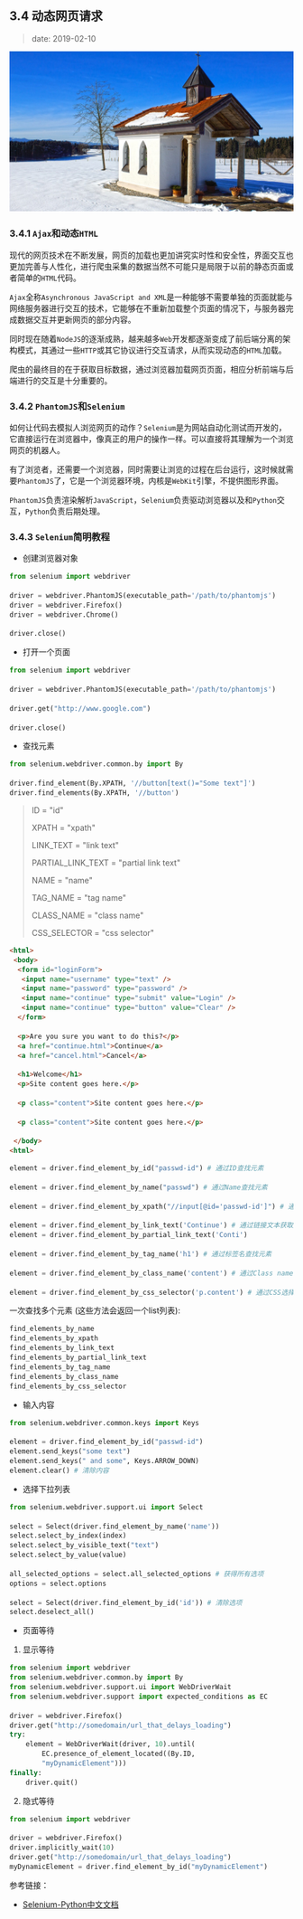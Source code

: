 ## 3.4 动态网页请求

>date: 2019-02-10

![](../assets/images/34.jpg)

### 3.4.1 `Ajax`和动态`HTML`

现代的网页技术在不断发展，网页的加载也更加讲究实时性和安全性，界面交互也更加完善与人性化，进行爬虫采集的数据当然不可能只是局限于以前的静态页面或者简单的`HTML`代码。

`Ajax`全称`Asynchronous JavaScript and XML`是一种能够不需要单独的页面就能与网络服务器进行交互的技术，它能够在不重新加载整个页面的情况下，与服务器完成数据交互并更新网页的部分内容。

同时现在随着`NodeJS`的逐渐成熟，越来越多`Web`开发都逐渐变成了前后端分离的架构模式，其通过一些`HTTP`或其它协议进行交互请求，从而实现动态的`HTML`加载。

爬虫的最终目的在于获取目标数据，通过浏览器加载网页页面，相应分析前端与后端进行的交互是十分重要的。

### 3.4.2 `PhantomJS`和`Selenium`

如何让代码去模拟人浏览网页的动作？`Selenium`是为网站自动化测试而开发的，它直接运行在浏览器中，像真正的用户的操作一样。可以直接将其理解为一个浏览网页的机器人。

有了浏览者，还需要一个浏览器，同时需要让浏览的过程在后台运行，这时候就需要`PhantomJS`了，它是一个浏览器环境，内核是`WebKit`引擎，不提供图形界面。

`PhantomJS`负责渲染解析`JavaScript`，`Selenium`负责驱动浏览器以及和`Python`交互，`Python`负责后期处理。

### 3.4.3 `Selenium`简明教程

* 创建浏览器对象

```python
from selenium import webdriver

driver = webdriver.PhantomJS(executable_path='/path/to/phantomjs')
driver = webdriver.Firefox()
driver = webdriver.Chrome()

driver.close()
```

* 打开一个页面

```python
from selenium import webdriver

driver = webdriver.PhantomJS(executable_path='/path/to/phantomjs')

driver.get("http://www.google.com")

driver.close()
```

* 查找元素

```python
from selenium.webdriver.common.by import By

driver.find_element(By.XPATH, '//button[text()="Some text"]')
driver.find_elements(By.XPATH, '//button')
```

> ID = "id"
>
> XPATH = "xpath"
>
> LINK_TEXT = "link text"
>
> PARTIAL_LINK_TEXT = "partial link text"
>
> NAME = "name"
>
> TAG_NAME = "tag name"
>
> CLASS_NAME = "class name"
>
> CSS_SELECTOR = "css selector"
>

```html
<html>
 <body>
  <form id="loginForm">
   <input name="username" type="text" />
   <input name="password" type="password" />
   <input name="continue" type="submit" value="Login" />
   <input name="continue" type="button" value="Clear" />
  </form>

  <p>Are you sure you want to do this?</p>
  <a href="continue.html">Continue</a>
  <a href="cancel.html">Cancel</a>

  <h1>Welcome</h1>
  <p>Site content goes here.</p>

  <p class="content">Site content goes here.</p>

  <p class="content">Site content goes here.</p>

 </body>
<html>
```

```python
element = driver.find_element_by_id("passwd-id") # 通过ID查找元素

element = driver.find_element_by_name("passwd") # 通过Name查找元素

element = driver.find_element_by_xpath("//input[@id='passwd-id']") # 通过XPath查找元素

element = driver.find_element_by_link_text('Continue') # 通过链接文本获取超链接
element = driver.find_element_by_partial_link_text('Conti')

element = driver.find_element_by_tag_name('h1') # 通过标签名查找元素

element = driver.find_element_by_class_name('content') # 通过Class name 定位元素

element = driver.find_element_by_css_selector('p.content') # 通过CSS选择器查找元素
```

一次查找多个元素 (这些方法会返回一个list列表):

```python
find_elements_by_name
find_elements_by_xpath
find_elements_by_link_text
find_elements_by_partial_link_text
find_elements_by_tag_name
find_elements_by_class_name
find_elements_by_css_selector
```

* 输入内容

```python
from selenium.webdriver.common.keys import Keys

element = driver.find_element_by_id("passwd-id")
element.send_keys("some text")
element.send_keys(" and some", Keys.ARROW_DOWN)
element.clear() # 清除内容
```

* 选择下拉列表

```python
from selenium.webdriver.support.ui import Select

select = Select(driver.find_element_by_name('name'))
select.select_by_index(index)
select.select_by_visible_text("text")
select.select_by_value(value)

all_selected_options = select.all_selected_options # 获得所有选项
options = select.options

select = Select(driver.find_element_by_id('id')) # 清除选项
select.deselect_all()
```

* 页面等待

1) 显示等待

```python
from selenium import webdriver
from selenium.webdriver.common.by import By
from selenium.webdriver.support.ui import WebDriverWait
from selenium.webdriver.support import expected_conditions as EC

driver = webdriver.Firefox()
driver.get("http://somedomain/url_that_delays_loading")
try:
    element = WebDriverWait(driver, 10).until(
        EC.presence_of_element_located((By.ID, 
        "myDynamicElement")))
finally:
    driver.quit()
```

2) 隐式等待

```python
from selenium import webdriver

driver = webdriver.Firefox()
driver.implicitly_wait(10) 
driver.get("http://somedomain/url_that_delays_loading")
myDynamicElement = driver.find_element_by_id("myDynamicElement")
```

参考链接：

* [Selenium-Python中文文档](https://selenium-python-zh.readthedocs.io/en/latest/index.html)